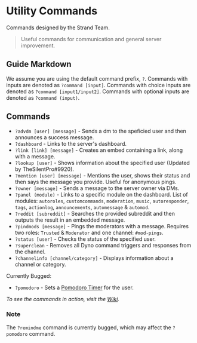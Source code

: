 # Utility Commands
Commands designed by the Strand Team.
> Useful commands for communication and general server improvement.

## Guide Markdown  
We assume you are using the default command prefix, `?`. Commands with inputs are denoted as ``?command [input]``. Commands with choice inputs are denoted as ``?command [input1/input2]``. Commands with optional inputs are denoted as ``?command (input)``.

## Commands
* `?advdm [user] [message]` - Sends a dm to the speficied user and then announces a success message. 
* `?dashboard` - Links to the server's dashboard.
* `?link [link] [message]` - Creates an embed containing a link, along with a message.
* `?lookup [user]` - Shows information about the specified user (Updated by TheSilentPro#9920).
* `?mention [user] [message]` - Mentions the user, shows their status and then says the message you provide. Useful for anonymous pings.
* `?owner [message]` - Sends a message to the server owner via DMs.
* `?panel (module)` - Links to a specific module on the dashboard. List of modules: `autoroles`, `customcommands`, `moderation`, `music`, `autoresponder`, `tags`, `actionlog`, `announcements`, `automessage` & `automod`.
* `?reddit [subreddit]` - Searches the provided subreddit and then outputs the result in an embedded message. 
* `?pindmods [message]` - Pings the moderators with a message. Requires two roles: `Trusted` & `Moderator` and one channel: `#mod-pings`.
* `?status [user]` - Checks the status of the specified user.  
* `?superclean` -  Removes all Dyno command triggers and responses from the channel.
* `?channelinfo [channel/category]` - Displays information about a channel or category.

Currently Bugged:
* `?pomodoro` - Sets a [Pomodoro Timer](https://francescocirillo.com/pages/pomodoro-technique) for the user.

*To see the commands in action, visit the [Wiki](https://github.com/Strand-Custom-Commands/Strand-Custom-Commands/wiki).*

### Note
The `?remindme` command is currently bugged, which may affect the `?pomodoro` command.
